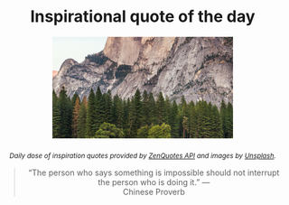 
<div align="center">

# Inspirational quote of the day

<img src="./data/photo.jpeg" alt="Beautiful nature photo" width="320" height="180">

<sub><i>Daily dose of inspiration quotes provided by [ZenQuotes API](https://zenquotes.io/) and images by [Unsplash](https://unsplash.com/).</i></sub>


<blockquote>&ldquo;The person who says something is impossible should not interrupt the person who is doing it.&rdquo; &mdash; <footer>Chinese Proverb</footer></blockquote>

</div>
